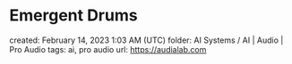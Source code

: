 # Emergent Drums

created: February 14, 2023 1:03 AM (UTC)
folder: AI Systems / AI | Audio | Pro Audio
tags: ai, pro audio
url: https://audialab.com